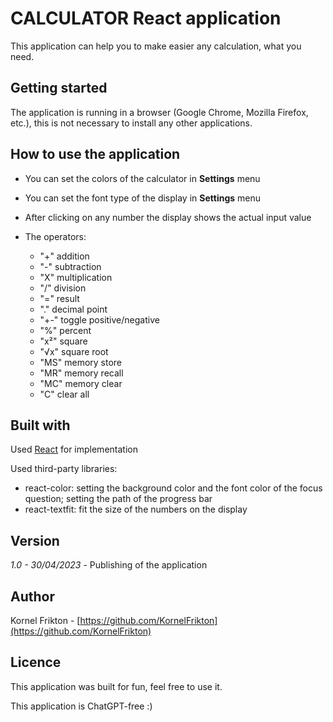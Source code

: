 # CALCULATOR React application

This application can help you to make easier any calculation, what you need.

## Getting started

The application is running in a browser (Google Chrome, Mozilla Firefox, etc.), this is not necessary to install any other applications.

## How to use the application

- You can set the colors of the calculator in **Settings** menu

- You can set the font type of the display in **Settings** menu

- After clicking on any number the display shows the actual input value

- The operators: 
  -  "+" addition
  -  "-" subtraction
  -  "X" multiplication
  -  "/" division
  -  "=" result
  -  "." decimal point
  -  "+-" toggle positive/negative
  -  "%" percent
  -  "x²" square
  -  "√x" square root
  -  "MS" memory store
  -  "MR" memory recall
  -  "MC" memory clear
  -  "C" clear all
  
## Built with

Used [React](https://reactjs.org/) for implementation

Used third-party libraries:

- react-color: setting the background color and the font color of the focus question; setting the path of the progress bar
- react-textfit: fit the size of the numbers on the display

## Version

*1.0 - 30/04/2023* - Publishing of the application  

## Author

Kornel Frikton - [https://github.com/KornelFrikton](https://github.com/KornelFrikton)

## Licence

This application was built for fun, feel free to use it.

This application is ChatGPT-free :)